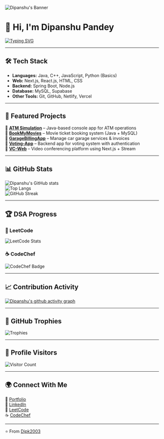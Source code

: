 ![Dipanshu's Banner](https://capsule-render.vercel.app/api?type=waving&color=0:FF5F6D,100:FFC371&height=250&section=header&text=Dipanshu%20Pandey%20🚀&fontSize=50&fontColor=ffffff&animation=fadeIn&fontAlignY=38)

# 👋 Hi, I'm Dipanshu Pandey  

[![Typing SVG](https://readme-typing-svg.herokuapp.com?font=Fira+Code&pause=1000&color=F75C7E&center=true&vCenter=true&width=800&lines=🚀+Java+Developer;💻+Full+Stack+Enthusiast;🔗+API+Builder;🎯+DSA+Lover;🌟+Passionate+about+building+real-world+projects)](https://git.io/typing-svg)

---

## 🛠️ Tech Stack  
- **Languages:** Java, C++, JavaScript, Python (Basics)  
- **Web:** Next.js, React.js, HTML, CSS  
- **Backend:** Spring Boot, Node.js  
- **Database:** MySQL, Supabase  
- **Other Tools:** Git, GitHub, Netlify, Vercel  

---

## 📌 Featured Projects  

🔹 [**ATM Simulation**](https://github.com/Dipk2003/atm-stimulation) – Java-based console app for ATM operations  
🔹 [**BookMyMovies**](https://github.com/Dipk2003/BookMyMovies) – Movie ticket booking system (Java + MySQL)  
🔹 [**GarageBillingApp**](https://github.com/Dipk2003/GarageBillingApp) – Manage car garage services & invoices  
🔹 [**Voting-App**](https://github.com/Dipk2003/Voting-App) – Backend app for voting system with authentication  
🔹 [**VC-Web**](https://github.com/Dipk2003/vc-web) – Video conferencing platform using Next.js + Stream  

---

## 📊 GitHub Stats  

![Dipanshu's GitHub stats](https://github-readme-stats.vercel.app/api?username=Dipk2003&show_icons=true&theme=radical)  
![Top Langs](https://github-readme-stats.vercel.app/api/top-langs/?username=Dipk2003&layout=compact&theme=radical)  
![GitHub Streak](https://github-readme-streak-stats.herokuapp.com/?user=Dipk2003&theme=radical)  

---

## 🏆 DSA Progress  

### 📘 LeetCode  
![LeetCode Stats](https://leetcard.jacoblin.cool/Dipk2003?theme=dark&font=Nunito&ext=activity)  

### ☕ CodeChef  
![CodeChef Badge](https://cp-logo.vercel.app/codechef/pandeydk82)  

---

## 📈 Contribution Activity  

[![Dipanshu's github activity graph](https://github-readme-activity-graph.vercel.app/graph?username=Dipk2003&theme=react-dark)](https://github.com/Dipk2003)  

---

## 🏅 GitHub Trophies  

![Trophies](https://github-profile-trophy.vercel.app/?username=Dipk2003&theme=radical&no-frame=false&no-bg=true&margin-w=15)  

---

## 👀 Profile Visitors  

![Visitor Count](https://komarev.com/ghpvc/?username=Dipk2003&label=Profile%20Views&color=blue&style=flat)  

---

## 🌍 Connect With Me  

🔗 [Portfolio](https://dipanshu03.netlify.app/)  
💼 [LinkedIn](https://www.linkedin.com/in/dipanshu-kr-pandey)  
📘 [LeetCode](https://leetcode.com/u/Dipk2003/)  
☕ [CodeChef](https://www.codechef.com/users/pandeydk82)  

---
⭐️ From [Dipk2003](https://github.com/Dipk2003)

